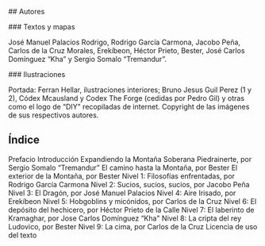 
## Autores

### Textos y mapas

José Manuel Palacios Rodrigo, Rodrigo García Carmona, Jacobo Peña, Carlos de la Cruz Morales, Erekíbeon, Héctor Prieto, Bester, José Carlos Domínguez “Kha” y Sergio Somalo “Tremandur”.

### Ilustraciones

Portada: Ferran Hellar, ilustraciones interiores; Bruno Jesus Guil Perez (1 y 2), Códex Mcausland y Codex The Forge (cedidas por Pedro Gil) y otras como el logo de “DIY" recopiladas de internet. Copyright de las imágenes de sus respectivos autores.

## Índice

Prefacio
Introducción
Expandiendo la Montaña Soberana
Piedrainerte, por Sergio Somalo “Tremandur”
El camino hasta la Montaña, por Bester
El exterior de la Montaña, por Bester
Nivel 1: Filosofías enfrentadas, por Rodrigo García Carmona
Nivel 2: Sucios, sucios, sucios, por Jacobo Peña
Nivel 3: El Dragón, por José Manuel Palacios
Nivel 4: Aire Irisado, por Erekíbeon
Nivel 5: Hobgoblins y micónidos, por Carlos de la Cruz
Nivel 6: El depósito del hechicero, por Héctor Prieto de la Calle 
Nivel 7: El laberinto de Kramaghar, por Jose Carlos Domínguez “Kha"
Nivel 8: La cripta del rey Ludovico, por Bester
Nivel 9: La cima, por Carlos de la Cruz
Licencia de uso del texto
